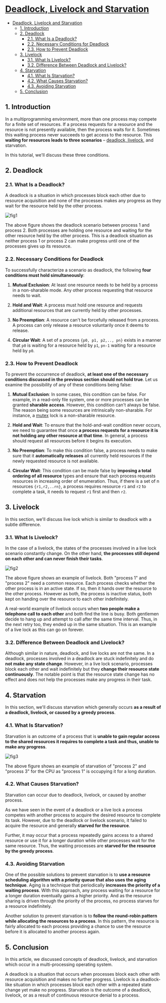 # [Deadlock, Livelock and Starvation](https://www.baeldung.com/cs/deadlock-livelock-starvation)

- [Deadlock, Livelock and Starvation](#deadlock-livelock-and-starvation)
  - [1. Introduction](#1-introduction)
  - [2. Deadlock](#2-deadlock)
    - [2.1. What Is a Deadlock?](#21-what-is-a-deadlock)
    - [2.2. Necessary Conditions for Deadlock](#22-necessary-conditions-for-deadlock)
    - [2.3. How to Prevent Deadlock](#23-how-to-prevent-deadlock)
  - [3. Livelock](#3-livelock)
    - [3.1. What Is Livelock?](#31-what-is-livelock)
    - [3.2. Difference Between Deadlock and Livelock?](#32-difference-between-deadlock-and-livelock)
  - [4. Starvation](#4-starvation)
    - [4.1. What Is Starvation?](#41-what-is-starvation)
    - [4.2. What Causes Starvation?](#42-what-causes-starvation)
    - [4.3. Avoiding Starvation](#43-avoiding-starvation)
  - [5. Conclusion](#5-conclusion)

## 1. Introduction

In a multiprogramming environment, more than one process may compete for a finite set of resources. If a process requests for a resource and the resource is not presently available, then the process waits for it. Sometimes this waiting process never succeeds to get access to the resource. This **waiting for resources leads to three scenarios** – [deadlock, livelock](https://www.baeldung.com/java-deadlock-livelock), and starvation.

In this tutorial, we'll discuss these three conditions.

## 2. Deadlock

### 2.1. What Is a Deadlock?

A deadlock is a situation in which processes block each other due to resource acquisition and none of the processes makes any progress as they wait for the resource held by the other process.

![fig1](./fig/Deadlock_Livelock_and_Starvation/Deadlock.png)

The above figure shows the deadlock scenario between process 1 and process 2. Both processes are holding one resource and waiting for the other resource held by the other process. This is a deadlock situation as neither process 1 or process 2 can make progress until one of the processes gives up its resource.

### 2.2. Necessary Conditions for Deadlock

To successfully characterize a scenario as deadlock, the following **four conditions must hold simultaneously**:

1. **Mutual Exclusion**: At least one resource needs to be held by a process in a non-sharable mode. Any other process requesting that resource needs to wait.

2. **Hold and Wait**: A process must hold one resource and requests additional resources that are currently held by other processes.

3. **No Preemption**: A resource can't be forcefully released from a process. A process can only release a resource voluntarily once it deems to release.

4. **Circular Wait**: A set of a process `{p0, p1, p2,.., pn}` exists in a manner that `p0` is waiting for a resource held by `p1`, `pn-1` waiting for a resource held by `p0`.

### 2.3. How to Prevent Deadlock

To prevent the occurrence of deadlock, **at least one of the necessary conditions discussed in the previous section should not hold true**. Let us examine the possibility of any of these conditions being false:

1. **Mutual Exclusion**: In some cases, this condition can be false. For example, in a read-only file system, one or more processes can be granted **sharable access**. However, this condition can't always be false. The reason being some resources are intrinsically non-sharable. For instance, a [mutex](https://www.baeldung.com/cs/what-is-mutex) lock is a non-sharable resource.

2. **Hold and Wait**: To ensure that the hold-and-wait condition never occurs, we need to guarantee that once **a process requests for a resource it is not holding any other resource at that time**. In general, a process should request all resources before it begins its execution.

3. **No Preemption**: To make this condition false, a process needs to make sure that it **automatically releases** all currently held resources if the newly requested resource is not available.

4. **Circular Wait**: This condition can be made false by **imposing a total ordering of all resource** types and ensure that each process requests resources in increasing order of enumeration. Thus, if there is a set of n resources `{r1,r2,..rn}`, a process requires resource `r1` and `r2` to complete a task, it needs to request `r1` first and then `r2`.

## 3. Livelock

In this section, we'll discuss live lock which is similar to deadlock with a subtle difference.

### 3.1. What Is Livelock?

In the case of a livelock, the states of the processes involved in a live lock scenario constantly change. On the other hand, **the processes still depend on each other and can never finish their tasks**.

![fig2](./fig/Deadlock_Livelock_and_Starvation/Livelock.png)

The above figure shows an example of livelock. Both "process 1" and "process 2" need a common resource. Each process checks whether the other process is in an active state. If so, then it hands over the resource to the other process. However as both, the process is inactive status, both kept on handing over the resource to each other indefinitely.

A real-world example of livelock occurs when **two people make a telephone call to each other** and both find the line is busy. Both gentlemen decide to hang up and attempt to call after the same time interval. Thus, in the next retry too, they ended up in the same situation. This is an example of a live lock as this can go on forever.

### 3.2. Difference Between Deadlock and Livelock?

Although similar in nature, deadlock, and live locks are not the same. In a deadlock, processes involved in a deadlock are stuck indefinitely and do **not make any state change**. However, in a live lock scenario, processes block each other and wait indefinitely but they **change their resource state continuously**. The notable point is that the resource state change has no effect and does not help the processes make any progress in their task.

## 4. Starvation

In this section, we'll discuss starvation which generally occurs **as a result of a deadlock, livelock, or caused by a greedy process**.

### 4.1. What Is Starvation?

Starvation is an outcome of a process that is **unable to gain regular access to the shared resources it requires to complete a task and thus, unable to make any progress**.

![fig3](./fig/Deadlock_Livelock_and_Starvation/Starvation.png)

The above figure shows an example of starvation of "process 2" and "process 3" for the CPU as "process 1" is occupying it for a long duration.

### 4.2. What Causes Starvation?

Starvation can occur due to deadlock, livelock, or caused by another process.

As we have seen in the event of a deadlock or a live lock a process competes with another process to acquire the desired resource to complete its task. However, due to the deadlock or livelock scenario, it failed to acquire the resource and generally **starved for the resource**.

Further, it may occur that a process repeatedly gains access to a shared resource or use it for a longer duration while other processes wait for the same resource. Thus, the waiting processes are **starved for the resource by the greedy process**.

### 4.3. Avoiding Starvation

One of the possible solutions to prevent starvation is to **use a resource scheduling algorithm with a priority queue that also uses the aging technique**. Aging is a technique that periodically **increases the priority of a waiting process**. With this approach, any process waiting for a resource for a longer duration eventually gains a higher priority. And as the resource sharing is driven through the priority of the process, no process starves for a resource indefinitely.

Another solution to prevent starvation is to **follow the round-robin pattern while allocating the resources to a process**. In this pattern, the resource is fairly allocated to each process providing a chance to use the resource before it is allocated to another process again.

## 5. Conclusion

In this article, we discussed concepts of deadlock, livelock, and starvation which occur in a multi-processing operating system.

A deadlock is a situation that occurs when processes block each other with resource acquisition and makes no further progress. Livelock is a deadlock-like situation in which processes block each other with a repeated state change yet make no progress. Starvation is the outcome of a deadlock, livelock, or as a result of continuous resource denial to a process.
